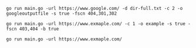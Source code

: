 ``` go run main.go -url https://www.google.com/ -d dir-full.txt -c 2 -o googleoutputfile -s true -fscn 404,301,302 ```

``` go run main.go -url https://www.exmaple.com/ -c 1 -o example -s true -fscn 403,404 -b true ```

``` go run main.go -url https://www.exmaple.com/ ```
